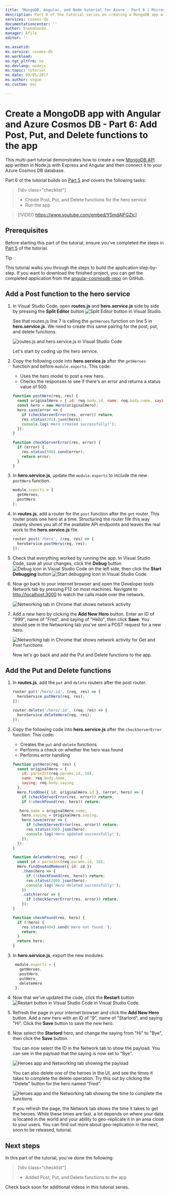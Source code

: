 ```yaml
---
title: "MongoDB, Angular, and Node tutorial for Azure - Part 6 | Microsoft Docs"
description: Part 6 of the tutorial series on creating a MongoDB app with Angular and Node on Azure Cosmos DB using the exact same APIs you use for MongoDB
services: cosmos-db
documentationcenter: ''
author: SnehaGunda
manager: kfile
editor: ''

ms.assetid: 
ms.service: cosmos-db
ms.workload: 
ms.tgt_pltfrm: na
ms.devlang: nodejs
ms.topic: tutorial
ms.date: 09/05/2017
ms.author: sngun
ms.custom: mvc

---
```

# Create a MongoDB app with Angular and Azure Cosmos DB - Part 6: Add Post, Put, and Delete functions to the app

This multi-part tutorial demonstrates how to create a new [MongoDB API](mongodb-introduction.md) app written in Node.js with Express and Angular and then connect it to your Azure Cosmos DB database.

Part 6 of the tutorial builds on [Part 5](tutorial-develop-mongodb-nodejs-part5.md) and covers the following tasks:

> [!div class="checklist"]
> * Create Post, Put, and Delete functions for the hero service
> * Run the app

> [!VIDEO https://www.youtube.com/embed/Y5mdAlFGZjc]

## Prerequisites

Before starting this part of the tutorial, ensure you've completed the steps in [Part 5](tutorial-develop-mongodb-nodejs-part5.md) of the tutorial.

> [!TIP]
> This tutorial walks you through the steps to build the application step-by-step. If you want to download the finished project, you can get the completed application from the [angular-cosmosdb repo](https://github.com/Azure-Samples/angular-cosmosdb) on GitHub.

## Add a Post function to the hero service

1. In Visual Studio Code, open **routes.js** and **hero.service.js** side by side by pressing the **Split Editor** button ![Split Editor button in Visual Studio](./media/tutorial-develop-mongodb-nodejs-part6/split-editor-button.png).

    See that routes.js line 7 is calling the `getHeroes` function on line 5 in **hero.service.js**.  We need to create this same pairing for the post, put, and delete functions. 

    ![routes.js and hero.service.js in Visual Studio Code](./media/tutorial-develop-mongodb-nodejs-part6/routes-heroservicejs.png)
    
    Let's start by coding up the hero service. 

2. Copy the following code into **hero.service.js** after the `getHeroes` function and before `module.exports`. This code:  
   * Uses the hero model to post a new hero.
   * Checks the responses to see if there's an error and returns a status value of 500.

   ```javascript
   function postHero(req, res) {
     const originalHero = { id: req.body.id, name: req.body.name, saying: req.body.saying };
     const hero = new Hero(originalHero);
     hero.save(error => {
       if (checkServerError(res, error)) return;
       res.status(201).json(hero);
       console.log('Hero created successfully!');
     });
   }

   function checkServerError(res, error) {
     if (error) {
       res.status(500).send(error);
       return error;
     }
   }
   ```

3. In **hero.service.js**, update the `module.exports` to include the new `postHero` function. 

    ```javascript
    module.exports = {
      getHeroes,
      postHero
    };
    ```

4. In **routes.js**, add a router for the `post` function after the `get` router. This router posts one hero at a time. Structuring the router file this way cleanly shows you all of the available API endpoints and leaves the real work to the **hero.service.js** file.

    ```javascript
    router.post('/hero', (req, res) => {
      heroService.postHero(req, res);
    });
    ```

5. Check that everything worked by running the app. In Visual Studio Code, save all your changes, click the **Debug** button ![Debug icon in Visual Studio Code](./media/tutorial-develop-mongodb-nodejs-part6/debug-button.png) on the left side, then click the **Start Debugging** button ![Start debugging icon in Visual Studio Code](./media/tutorial-develop-mongodb-nodejs-part6/start-debugging-button.png).

6. Now go back to your internet browser and open the Developer tools Network tab by pressing F12 on most machines. Navigate to [http://localhost:3000](http://localhost:3000) to watch the calls made over the network.

    ![Networking tab in Chrome that shows network activity](./media/tutorial-develop-mongodb-nodejs-part6/add-new-hero.png)

7. Add a new hero by clicking the **Add New Hero** button. Enter an ID of "999", name of "Fred", and saying of "Hello", then click **Save**. You should see in the Networking tab you've sent a POST request for a new hero. 

    ![Networking tab in Chrome that shows network activity for Get and Post functions](./media/tutorial-develop-mongodb-nodejs-part6/post-new-hero.png)

    Now let's go back and add the Put and Delete functions to the app.

## Add the Put and Delete functions

1. In **routes.js**, add the `put` and `delete` routers after the post router.

    ```javascript
    router.put('/hero/:id', (req, res) => {
      heroService.putHero(req, res);
    });

    router.delete('/hero/:id', (req, res) => {
      heroService.deleteHero(req, res);
    });
    ```

2. Copy the following code into **hero.service.js** after the `checkServerError` function. This code:
   * Creates the `put` and `delete` functions
   * Performs a check on whether the hero was found
   * Performs error handling 

   ```javascript
   function putHero(req, res) {
     const originalHero = {
       id: parseInt(req.params.id, 10),
       name: req.body.name,
       saying: req.body.saying
     };
     Hero.findOne({ id: originalHero.id }, (error, hero) => {
       if (checkServerError(res, error)) return;
       if (!checkFound(res, hero)) return;

      hero.name = originalHero.name;
       hero.saying = originalHero.saying;
       hero.save(error => {
         if (checkServerError(res, error)) return;
         res.status(200).json(hero);
         console.log('Hero updated successfully!');
       });
     });
   }

   function deleteHero(req, res) {
     const id = parseInt(req.params.id, 10);
     Hero.findOneAndRemove({ id: id })
       .then(hero => {
         if (!checkFound(res, hero)) return;
         res.status(200).json(hero);
         console.log('Hero deleted successfully!');
       })
       .catch(error => {
         if (checkServerError(res, error)) return;
       });
   }

   function checkFound(res, hero) {
     if (!hero) {
       res.status(404).send('Hero not found.');
       return;
     }
     return hero;
   }
   ```

3. In **hero.service.js**, export the new modules:

   ```javascript
    module.exports = {
      getHeroes,
      postHero,
      putHero,
      deleteHero
    };
    ```

4. Now that we've updated the code, click the **Restart** button ![Restart button in Visual Studio Code](./media/tutorial-develop-mongodb-nodejs-part6/restart-debugger-button.png) in Visual Studio Code.

5. Refresh the page in your internet browser and click the **Add New Hero** button. Add a new hero with an ID of "9", name of "Starlord", and saying "Hi". Click the **Save** button to save the new hero.

6. Now select the **Starlord** hero, and change the saying from "Hi" to "Bye", then click the **Save** button. 

    You can now select the ID in the Network tab to show the payload. You can see in the payload that the saying is now set to "Bye".

    ![Heroes app and Networking tab showing the payload](./media/tutorial-develop-mongodb-nodejs-part6/put-hero-function.png) 

    You can also delete one of the heroes in the UI, and see the times it takes to complete the delete operation. Try this out by clicking the "Delete" button for the hero named "Fred".

    ![Heroes app and the Networking tab showing the time to complete the functions](./media/tutorial-develop-mongodb-nodejs-part6/times.png) 

    If you refresh the page, the Network tab shows the time it takes to get the heroes. While these times are fast, a lot depends on where your data is located in the world and your ability to geo-replicate it in an area close to your users. You can find out more about geo-replication in the next, soon to be released, tutorial.

## Next steps

In this part of the tutorial, you've done the following:

> [!div class="checklist"]
> * Added Post, Put, and Delete functions to the app 

Check back soon for additional videos in this tutorial series.

